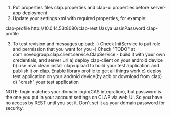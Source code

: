 1) Put properties files clap.properties and clap-ui.properties before server-app deployment
2) Update your settings.xml with required properties, for example:

<?xml version="1.0" encoding="UTF-8"?>
<settings xmlns="http://maven.apache.org/SETTINGS/1.0.0"
          xmlns:xsi="http://www.w3.org/2001/XMLSchema-instance"
          xsi:schemaLocation="http://maven.apache.org/SETTINGS/1.0.0 http://maven.apache.org/xsd/settings-1.0.0.xsd">


  <profiles>
    <profile>
      <id>clap-profile</id>
      <properties>
        <clap.serviceUrl>http://10.0.14.53:8080/clap-rest</clap.serviceUrl>
        <clap.login>Uasya</clap.login>
        <clap.password>uasinPassword</clap.password>
      </properties>
    </profile>
  </profiles>


  <activeProfiles>
    <activeProfile>clap-profile</activeProfile>
  </activeProfiles>
</settings>

3) To test revision and messages upload:
-) Check InitService to put role and permission that you want for you
-) Check "TODO" at com.noveogroup.clap.client.service.ClapService - build it with your own credentials, and server url
a) deploy clap-client on your android device
b) use mvn clean install clap:upload to build your test application and publish it on clap.
 Enable library profile to get all things work
c) deploy test application on your android device(by adb or download from clap)
d) "crash" your test application

NOTE: login matches your domain login(CAS integration),
 but password is the one you put in your account settings on CLAP via web UI.
 So you have no access by REST until you set it.
 Don't set it as your domain password for security.